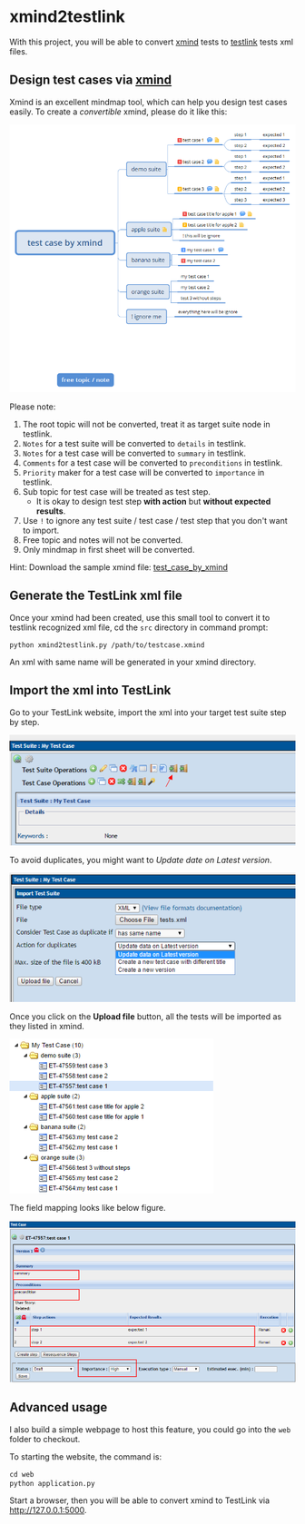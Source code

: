 # xmind2testlink
With this project, you will be able to convert [xmind](https://www.xmind.net/) tests to [testlink](http://www.testlink.org/) tests xml files.

## Design test cases via [xmind](https://www.xmind.net/)

Xmind is an excellent mindmap tool, which can help you design test cases easily. To create a *convertible* xmind, please do it like this:

![test_case_by_xmind](doc/test_case_by_xmind.png)

Please note:

1. The root topic will not be converted, treat it as target suite node in testlink.
2. `Notes` for a test suite will be converted to `details` in testlink.
3. `Notes` for a test case will be converted to `summary` in testlink.
4. `Comments` for a test case will be converted to `preconditions` in testlink.
5. `Priority` maker for a test case will be converted to `importance` in testlink.
6. Sub topic for test case will be treated as test step.
   - It is okay to design test step **with action** but **without expected results**.
7. Use `!` to ignore any test suite / test case / test step that you don't want to import.
8. Free topic and notes will not be converted.
9. Only mindmap in first sheet will be converted.

Hint: Download the sample xmind file: [test_case_by_xmind](doc/test_case_by_xmind.xmind)

## Generate the TestLink xml file

Once your xmind had been created, use this small tool to convert it to testlink recognized xml file, cd the `src` directory in command prompt:

```shell
python xmind2testlink.py /path/to/testcase.xmind
```

An xml with same name will be generated in your xmind directory.



## Import the xml into TestLink

Go to your TestLink website, import the xml into your target test suite step by step.

![testlink_import_1](doc/testlink_import_1.png)

To avoid duplicates, you might want to *Update date on Latest version*.

![testlink_import_2](doc/testlink_import_2.png)

Once you click on the **Upload file** button, all the tests will be imported as they listed in xmind.

![testlink_import_3](doc/testlink_import_3.png)

The field mapping looks like below figure.

![testlink_import_4](doc/testlink_import_4.png)

## Advanced usage

I also build a simple webpage to host this feature, you could go into the `web` folder to checkout.

To starting the website, the command is:

```shell
cd web
python application.py
```

Start a browser, then you will be able to convert xmind to TestLink via http://127.0.0.1:5000.
